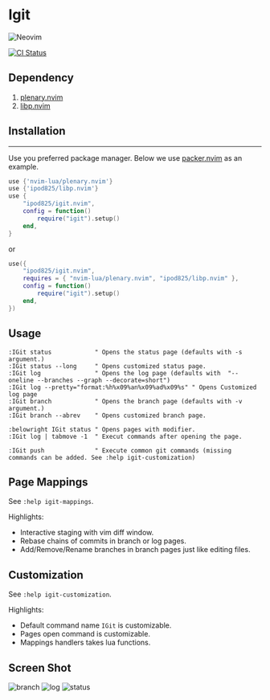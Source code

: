 Igit
=============
![Neovim](https://img.shields.io/badge/NeoVim-%2357A143.svg?&style=for-the-badge&logo=neovim&logoColor=white)

[![CI Status](https://github.com/ipod825/igit.nvim/workflows/CI/badge.svg?branch=main)](https://github.com/ipod825/igit.nvim/actions)

## Dependency
1. [plenary.nvim](https://github.com/nvim-lua/plenary.nvim)
2. [libp.nvim](https://github.com/ipod825/libp.nvim)

## Installation
------------

Use you preferred package manager. Below we use [packer.nvim](https://github.com/wbthomason/packer.nvim) as an example.

```lua
use {'nvim-lua/plenary.nvim'}
use {'ipod825/libp.nvim'}
use {
	"ipod825/igit.nvim",
	config = function()
		require("igit").setup()
	end,
}
```
or

```lua
use({
	"ipod825/igit.nvim",
	requires = { "nvim-lua/plenary.nvim", "ipod825/libp.nvim" },
	config = function()
		require("igit").setup()
	end,
})
```

## Usage
```vim
:IGit status            " Opens the status page (defaults with -s argument.)
:IGit status --long     " Opens customized status page. 
:IGit log               " Opens the log page (defaults with  "--oneline --branches --graph --decorate=short")
:IGit log --pretty="format:%h%x09%an%x09%ad%x09%s" " Opens Customized log page
:IGit branch            " Opens the branch page (defaults with -v argument.)
:IGit branch --abrev    " Opens customized branch page.

:belowright IGit status " Opens pages with modifier.
:IGit log | tabmove -1  " Execut commands after opening the page.

:IGit push              " Execute common git commands (missing commands can be added. See :help igit-customization)
```

## Page Mappings
See `:help igit-mappings`. 

Highlights:
- Interactive staging with vim diff window.
- Rebase chains of commits in branch or log pages.
- Add/Remove/Rename branches in branch pages just like editing files.

## Customization
See `:help igit-customization`.

Highlights:
- Default command name `IGit` is customizable.
- Pages open command is customizable.
- Mappings handlers takes lua functions.


## Screen Shot
![branch](https://user-images.githubusercontent.com/1246394/164836705-b78a09b4-0707-4009-80ab-67a3f15626ed.png)
![log](https://user-images.githubusercontent.com/1246394/164836708-4f0fe4c5-846b-437b-8427-ec2d0462a5f2.png)
![status](https://user-images.githubusercontent.com/1246394/164836709-5782ea27-36b7-44d6-bb32-30ff9c720e56.png)
